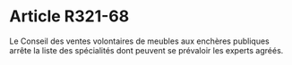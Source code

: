 # Article R321-68

Le Conseil des ventes volontaires de meubles aux enchères publiques arrête la liste des spécialités dont peuvent se prévaloir les experts agréés.
